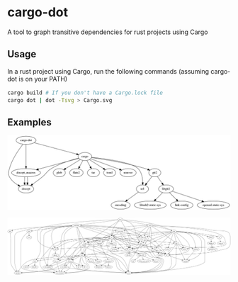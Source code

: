 cargo-dot
=========

A tool to graph transitive dependencies for rust projects using Cargo

Usage
-----
In a rust project using Cargo, run the following commands (assuming
cargo-dot is on your PATH)
```sh
cargo build # If you don't have a Cargo.lock file
cargo dot | dot -Tsvg > Cargo.svg
```

Examples
--------
![cargo-dot dependencies](etc/cargo-dot.png)

![servo dependencies](etc/servo.png)
